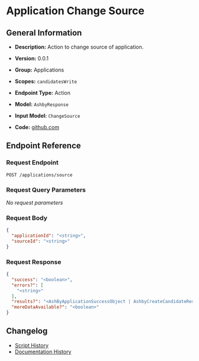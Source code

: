 <!-- BEGIN GENERATED CONTENT -->
# Application Change Source

## General Information

- **Description:** Action to change source of application.

- **Version:** 0.0.1
- **Group:** Applications
- **Scopes:** `candidatesWrite`
- **Endpoint Type:** Action
- **Model:** `AshbyResponse`
- **Input Model:** `ChangeSource`
- **Code:** [github.com](https://github.com/NangoHQ/integration-templates/tree/main/integrations/ashby/actions/application-change-source.ts)


## Endpoint Reference

### Request Endpoint

`POST /applications/source`

### Request Query Parameters

_No request parameters_

### Request Body

```json
{
  "applicationId": "<string>",
  "sourceId": "<string>"
}
```

### Request Response

```json
{
  "success": "<boolean>",
  "errors?": [
    "<string>"
  ],
  "results?": "<AshByApplicationSuccessObject | AshbyCreateCandidateResponse | InterviewStageListResponse>",
  "moreDataAvailable?": "<boolean>"
}
```

## Changelog

- [Script History](https://github.com/NangoHQ/integration-templates/commits/main/integrations/ashby/actions/application-change-source.ts)
- [Documentation History](https://github.com/NangoHQ/integration-templates/commits/main/integrations/ashby/actions/application-change-source.md)

<!-- END  GENERATED CONTENT -->

